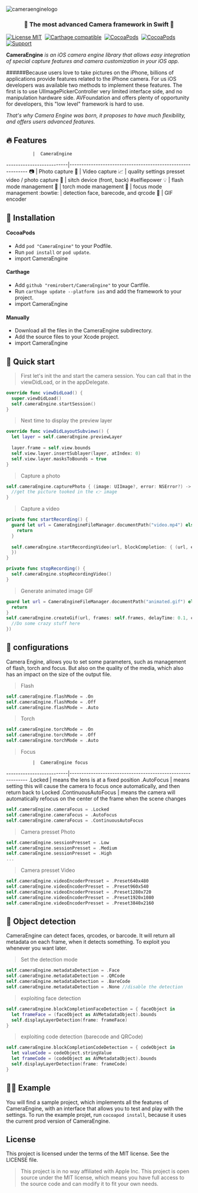 ![cameraenginelogo](https://cloud.githubusercontent.com/assets/3276768/12975345/f3041ce8-d10e-11e5-99c4-2db99b5c9cd0.png)

<h3 align="center">🌟 The most advanced Camera framework in <strong>Swift</strong> 🌟</h1>

[![License MIT](https://img.shields.io/badge/license-MIT-green.svg?style=flat)](https://raw.githubusercontent.com/ibireme/YYAsyncLayer/master/LICENSE)&nbsp;
[![Carthage compatible](https://img.shields.io/badge/Carthage-compatible-4BC51D.svg?style=flat)](https://github.com/Carthage/Carthage)&nbsp;
[![CocoaPods](http://img.shields.io/cocoapods/v/CameraEngine.svg?style=flat)](http://cocoapods.org/?q=YYAsyncLayer)&nbsp;
[![CocoaPods](http://img.shields.io/cocoapods/p/CameraEngine.svg?style=flat)](http://cocoapods.org/?q=YYAsyncLayer)&nbsp;
[![Support](https://img.shields.io/badge/support-iOS%206%2B%20-blue.svg?style=flat)](https://www.apple.com/nl/ios/)&nbsp;

**CameraEngine** *is an iOS camera engine library that allows easy integration of special capture features and camera customization in your iOS app.*

######Because users love to take pictures on the iPhone, billions of applications provide features related to the iPhone camera. For us iOS developers was available two methods to implement these features. The first is to use UIImagePickerController very limited interface side, and no manipulation hardware side. AVFoundation and offers plenty of opportunity for developers, this "low level" framework is hard to use.

*That's why Camera Engine was born, it proposes to have much flexibility, and offers users advanced features.*

## :fire: Features


              |  CameraEngine
--------------------------|------------------------------------------------------------
:camera: | Photo capture
:movie_camera: | Video capture
:chart_with_upwards_trend: | quality settings presset video / photo capture
:raising_hand: | sitch device (front, back) #selfiepower 
:bulb: | flash mode management
:flashlight: | torch mode management
:mag_right: | focus mode management
:bowtie: | detection face, barecode, and qrcode
:rocket: | GIF encoder

## 🔨 Installation

#### CocoaPods

- Add `pod "CameraEngine"` to your Podfile.
- Run `pod install` or `pod update`.
- import CameraEngine


#### Carthage

- Add `github "remirobert/CameraEngine"` to your Cartfile.
- Run `carthage update --platform ios` and add the framework to your project.
- import CameraEngine


#### Manually

- Download all the files in the CameraEngine subdirectory.
- Add the source files to your Xcode project.
- import CameraEngine


## :rocket: Quick start

> First let's init the and start the camera session. You can call that in the viewDidLoad, or in the appDelegate.

```Swift
override func viewDidLoad() {
  super.viewDidLoad()
  self.cameraEngine.startSession()
}
```
> Next time to display the preview layer

```Swift
override func viewDidLayoutSubviews() {
  let layer = self.cameraEngine.previewLayer
        
  layer.frame = self.view.bounds
  self.view.layer.insertSublayer(layer, atIndex: 0)
  self.view.layer.masksToBounds = true
}
```

> Capture a photo

```Swift
self.cameraEngine.capturePhoto { (image: UIImage?, error: NSError?) -> (Void) in
  //get the picture tooked in the 👉 image
}
```

> Capture a video

```Swift
private func startRecording() {
  guard let url = CameraEngineFileManager.documentPath("video.mp4") else {
    return
  }
            
  self.cameraEngine.startRecordingVideo(url, blockCompletion: { (url, error) -> (Void) in
  })
}

private func stopRecording() {
  self.cameraEngine.stopRecordingVideo()
}
```

> Generate animated image GIF

```swift
guard let url = CameraEngineFileManager.documentPath("animated.gif") else {
  return
}
self.cameraEngine.createGif(url, frames: self.frames, delayTime: 0.1, completionGif: { (success, url) -> (Void) in
  //Do some crazy stuff here
})
```

## :wrench: configurations

Camera Engine, allows you to set some parameters, such as management of flash, torch and focus. But also on the quality of the media, which also has an impact on the size of the output file. 

> Flash

```swift
self.cameraEngine.flashMode = .On
self.cameraEngine.flashMode = .Off
self.cameraEngine.flashMode = .Auto
```

> Torch

```swift
self.cameraEngine.torchMode = .On
self.cameraEngine.torchMode = .Off
self.cameraEngine.torchMode = .Auto
```

> Focus

              |  CameraEngine focus
--------------------------|------------------------------------------------------------
.Locked | means the lens is at a fixed position
.AutoFocus | means setting this will cause the camera to focus once automatically, and then return back to Locked
.ContinuousAutoFocus | means the camera will automatically refocus on the center of the frame when the scene changes

```swift
self.cameraEngine.cameraFocus = .Locked
self.cameraEngine.cameraFocus = .AutoFocus
self.cameraEngine.cameraFocus = .ContinuousAutoFocus
```

> Camera presset Photo

```swift
self.cameraEngine.sessionPresset = .Low
self.cameraEngine.sessionPresset = .Medium
self.cameraEngine.sessionPresset = .High
...
```

> Camera presset Video

```swift
self.cameraEngine.videoEncoderPresset = .Preset640x480
self.cameraEngine.videoEncoderPresset = .Preset960x540
self.cameraEngine.videoEncoderPresset = .Preset1280x720
self.cameraEngine.videoEncoderPresset = .Preset1920x1080
self.cameraEngine.videoEncoderPresset = .Preset3840x2160
```

## :eyes: Object detection

CameraEngine can detect faces, qrcodes, or barcode. It will return all metadata on each frame, when it detects something. To exploit you whenever you want later.

> Set the detection mode

```swift
self.cameraEngine.metadataDetection = .Face
self.cameraEngine.metadataDetection = .QRCode
self.cameraEngine.metadataDetection = .BareCode
self.cameraEngine.metadataDetection = .None //disable the detection
```
> exploiting face detection

```swift
self.cameraEngine.blockCompletionFaceDetection = { faceObject in
  let frameFace = (faceObject as AVMetadataObject).bounds
  self.displayLayerDetection(frame: frameFace)
}
```

> exploiting code detection (barecode and QRCode)

```swift
self.cameraEngine.blockCompletionCodeDetection = { codeObject in
  let valueCode = codeObject.stringValue
  let frameCode = (codeObject as AVMetadataObject).bounds
  self.displayLayerDetection(frame: frameCode)
}
```

## :car::dash: Example

You will find a sample project, which implements all the features of CameraEngine, with an interface that allows you to test and play with the settings.
To run the example projet, run `cocoapod install`, because it uses the current prod version of CameraEngine.

## License
This project is licensed under the terms of the MIT license. See the LICENSE file.

> This project is in no way affiliated with Apple Inc. This project is open source under the MIT license, which means you have full access to the source code and can modify it to fit your own needs.
